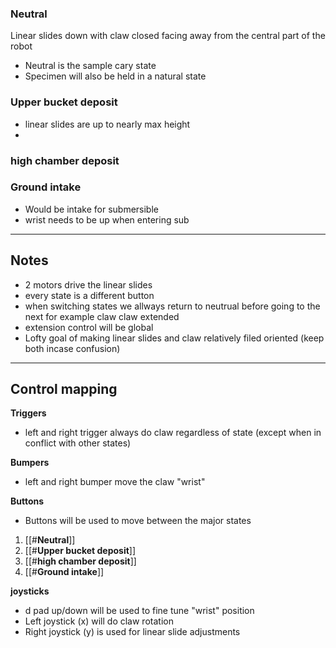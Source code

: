 
###  **Neutral** 
Linear slides down with claw closed facing away from the central part of the robot 
- Neutral is the sample cary state 
- Specimen will also be held in a natural state 


### **Upper bucket deposit** 

- linear slides are up to nearly max height 
- 

### **high chamber deposit**

### **Ground intake** 
- Would be intake for submersible 
- wrist needs to be up when entering sub 

---
## Notes 


- 2 motors drive the linear slides 
- every state is a different button 
- when switching states we allways return to neutrual before going to the next for example claw claw extended
- extension control will be global  
- Lofty goal of making linear slides and claw relatively filed oriented (keep both incase confusion)



---
## Control mapping 


**Triggers**
- left and right trigger always do claw regardless of state (except when in conflict with other states)

**Bumpers**
- left and right bumper move the claw "wrist"

**Buttons**
- Buttons will be used to move between the major states
1. [[#**Neutral**]]
2. [[#**Upper bucket deposit**]]
3. [[#**high chamber deposit**]]
4. [[#**Ground intake**]]


**joysticks**
- d pad up/down will be used to fine tune "wrist" position
- Left joystick (x) will do claw rotation
 - Right joystick (y) is used for linear slide adjustments 



